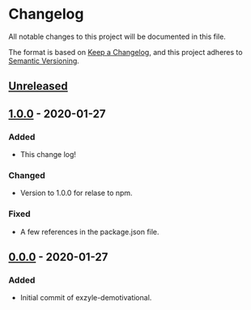 # Changelog
All notable changes to this project will be documented in this file.

The format is based on [Keep a Changelog](https://keepachangelog.com/en/1.0.0/),
and this project adheres to [Semantic Versioning](https://semver.org/spec/v2.0.0.html).

## [Unreleased]

## [1.0.0] - 2020-01-27
### Added
- This change log!

### Changed
- Version to 1.0.0 for relase to npm.

### Fixed
- A few references in the package.json file.

## [0.0.0] - 2020-01-27
### Added
- Initial commit of exzyle-demotivational.

[Unreleased]: https://github.com/exzyle/exzyle-demotivational/compare/v1.0.0...HEAD
[1.0.0]: https://github.com/exzyle/exzyle-demotivational/compare/v0.3.0...v0.0.0
[0.0.0]: https://github.com/exzyle/exzyle-demotivational/releases/tag/v0.0.0